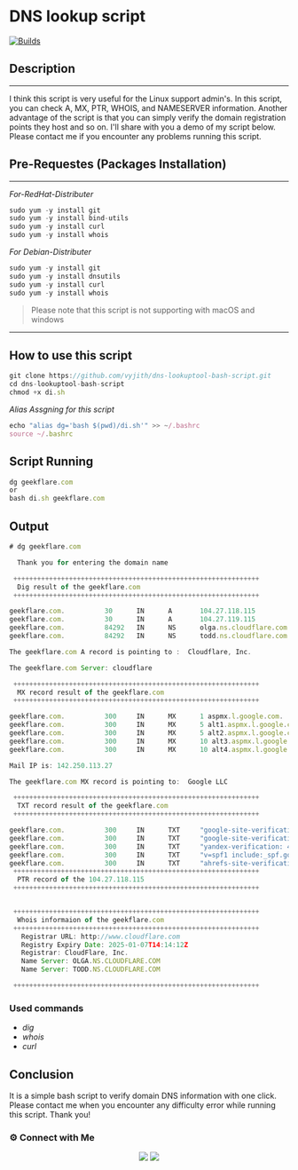 # DNS lookup script
[![Builds](https://travis-ci.org/joemccann/dillinger.svg?branch=master)](https://travis-ci.org/joemccann/dillinger)

  
## **Description**
-------------------------------------------------- 

I think this script is very useful for the Linux support admin's. In this script, you can check A, MX, PTR, WHOIS, and NAMESERVER information. Another advantage of the script is that you can simply verify the domain registration points they host and so on. I'll share with you a demo of my script below. Please contact me if you encounter any problems running this script.

## Pre-Requestes (Packages Installation)
-------------------------------------------------- 
_For-RedHat-Distributer_

``` javascript 
sudo yum -y install git 
sudo yum -y install bind-utils
sudo yum -y install curl
sudo yum -y install whois
```
 _For Debian-Distributer_
 
 ``` javascript 
sudo yum -y install git 
sudo yum -y install dnsutils
sudo yum -y install curl
sudo yum -y install whois
```

>Please note that this script is not supporting with macOS and windows

-------------------------------------------------- 


## How to use this script

``` javascript 
git clone https://github.com/vyjith/dns-lookuptool-bash-script.git
cd dns-lookuptool-bash-script
chmod +x di.sh
```
_Alias Assgning for this script_
``` javascript 
echo "alias dg='bash $(pwd)/di.sh'" >> ~/.bashrc
source ~/.bashrc
```

## Script Running
``` javascript 
dg geekflare.com
or 
bash di.sh geekflare.com
``` 

## Output

``` javascript 
# dg geekflare.com

  Thank you for entering the domain name

 ++++++++++++++++++++++++++++++++++++++++++++++++++++++++++++++
  Dig result of the geekflare.com
 ++++++++++++++++++++++++++++++++++++++++++++++++++++++++++++++

geekflare.com.          30      IN      A       104.27.118.115
geekflare.com.          30      IN      A       104.27.119.115
geekflare.com.          84292   IN      NS      olga.ns.cloudflare.com.
geekflare.com.          84292   IN      NS      todd.ns.cloudflare.com.

The geekflare.com A record is pointing to :  Cloudflare, Inc.

The geekflare.com Server: cloudflare

 ++++++++++++++++++++++++++++++++++++++++++++++++++++++++++++++
  MX record result of the geekflare.com
 ++++++++++++++++++++++++++++++++++++++++++++++++++++++++++++++

geekflare.com.          300     IN      MX      1 aspmx.l.google.com.
geekflare.com.          300     IN      MX      5 alt1.aspmx.l.google.com.
geekflare.com.          300     IN      MX      5 alt2.aspmx.l.google.com.
geekflare.com.          300     IN      MX      10 alt3.aspmx.l.google.com.
geekflare.com.          300     IN      MX      10 alt4.aspmx.l.google.com.

Mail IP is: 142.250.113.27

The geekflare.com MX record is pointing to:  Google LLC

 ++++++++++++++++++++++++++++++++++++++++++++++++++++++++++++++
  TXT record result of the geekflare.com
 ++++++++++++++++++++++++++++++++++++++++++++++++++++++++++++++

geekflare.com.          300     IN      TXT     "google-site-verification=MRSwa454qay1S6pwwixzoiZl08kfJfkhiQIslhok3-A"
geekflare.com.          300     IN      TXT     "google-site-verification=7QXbgb492Y5NVyWzSAgAScfUV3XIAGTKKZfdpCvcaGM"
geekflare.com.          300     IN      TXT     "yandex-verification: 42f25bad396e79f5"
geekflare.com.          300     IN      TXT     "v=spf1 include:_spf.google.com include:mailgun.org ~all"
geekflare.com.          300     IN      TXT     "ahrefs-site-verification_8eefbd2fe43a8728b6fd14a393e2aff77b671e41615d2c1c6fc365ec33a4d6d0"
 ++++++++++++++++++++++++++++++++++++++++++++++++++++++++++++++
  PTR record of the 104.27.118.115
 ++++++++++++++++++++++++++++++++++++++++++++++++++++++++++++++


 ++++++++++++++++++++++++++++++++++++++++++++++++++++++++++++++
  Whois informaion of the geekflare.com
 ++++++++++++++++++++++++++++++++++++++++++++++++++++++++++++++
   Registrar URL: http://www.cloudflare.com
   Registry Expiry Date: 2025-01-07T14:14:12Z
   Registrar: CloudFlare, Inc.
   Name Server: OLGA.NS.CLOUDFLARE.COM
   Name Server: TODD.NS.CLOUDFLARE.COM

 ++++++++++++++++++++++++++++++++++++++++++++++++++++++++++++++

```
### Used commands

- _dig_
- _whois_
- _curl_

## Conclusion

It is a simple bash script to verify domain DNS information with one click. Please contact me when you encounter any difficulty error while running this script. Thank you!

### ⚙️ Connect with Me
<p align="center">
<a href="https://www.instagram.com/iamvyjith/"><img src="https://img.shields.io/badge/Instagram-E4405F?style=for-the-badge&logo=instagram&logoColor=white"/></a>
<a href="https://www.linkedin.com/in/vyjith-ks-3bb8b7173/"><img src="https://img.shields.io/badge/LinkedIn-0077B5?style=for-the-badge&logo=linkedin&logoColor=white"/></a>



